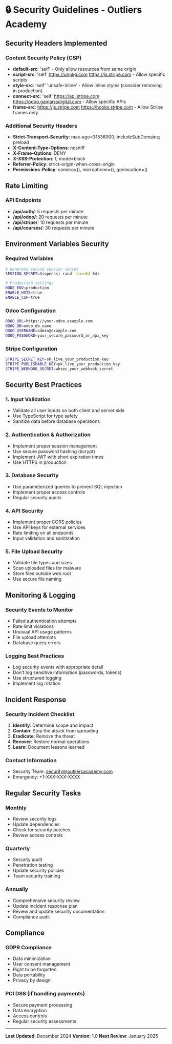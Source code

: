 # 🔒 Security Guidelines - Outliers Academy

## Security Headers Implemented

### Content Security Policy (CSP)
- **default-src**: 'self' - Only allow resources from same origin
- **script-src**: 'self' https://unpkg.com https://js.stripe.com - Allow specific scripts
- **style-src**: 'self' 'unsafe-inline' - Allow inline styles (consider removing in production)
- **connect-src**: 'self' https://api.stripe.com https://odoo.gamarradigital.com - Allow specific APIs
- **frame-src**: https://js.stripe.com https://hooks.stripe.com - Allow Stripe frames only

### Additional Security Headers
- **Strict-Transport-Security**: max-age=31536000; includeSubDomains; preload
- **X-Content-Type-Options**: nosniff
- **X-Frame-Options**: DENY
- **X-XSS-Protection**: 1; mode=block
- **Referrer-Policy**: strict-origin-when-cross-origin
- **Permissions-Policy**: camera=(), microphone=(), geolocation=()

## Rate Limiting

### API Endpoints
- **/api/auth/**: 5 requests per minute
- **/api/odoo/**: 20 requests per minute
- **/api/stripe/**: 10 requests per minute
- **/api/courses/**: 30 requests per minute

## Environment Variables Security

### Required Variables
```bash
# Generate secure session secret
SESSION_SECRET=$(openssl rand -base64 64)

# Production settings
NODE_ENV=production
ENABLE_HSTS=true
ENABLE_CSP=true
```

### Odoo Configuration
```bash
ODOO_URL=https://your-odoo.example.com
ODOO_DB=odoo_db_name
ODOO_USERNAME=admin@example.com
ODOO_PASSWORD=your_secure_password_or_api_key
```

### Stripe Configuration
```bash
STRIPE_SECRET_KEY=sk_live_your_production_key
STRIPE_PUBLISHABLE_KEY=pk_live_your_production_key
STRIPE_WEBHOOK_SECRET=whsec_your_webhook_secret
```

## Security Best Practices

### 1. Input Validation
- Validate all user inputs on both client and server side
- Use TypeScript for type safety
- Sanitize data before database operations

### 2. Authentication & Authorization
- Implement proper session management
- Use secure password hashing (bcrypt)
- Implement JWT with short expiration times
- Use HTTPS in production

### 3. Database Security
- Use parameterized queries to prevent SQL injection
- Implement proper access controls
- Regular security audits

### 4. API Security
- Implement proper CORS policies
- Use API keys for external services
- Rate limiting on all endpoints
- Input validation and sanitization

### 5. File Upload Security
- Validate file types and sizes
- Scan uploaded files for malware
- Store files outside web root
- Use secure file naming

## Monitoring & Logging

### Security Events to Monitor
- Failed authentication attempts
- Rate limit violations
- Unusual API usage patterns
- File upload attempts
- Database query errors

### Logging Best Practices
- Log security events with appropriate detail
- Don't log sensitive information (passwords, tokens)
- Use structured logging
- Implement log rotation

## Incident Response

### Security Incident Checklist
1. **Identify**: Determine scope and impact
2. **Contain**: Stop the attack from spreading
3. **Eradicate**: Remove the threat
4. **Recover**: Restore normal operations
5. **Learn**: Document lessons learned

### Contact Information
- Security Team: security@outliersacademy.com
- Emergency: +1-XXX-XXX-XXXX

## Regular Security Tasks

### Monthly
- Review security logs
- Update dependencies
- Check for security patches
- Review access controls

### Quarterly
- Security audit
- Penetration testing
- Update security policies
- Team security training

### Annually
- Comprehensive security review
- Update incident response plan
- Review and update security documentation
- Compliance audit

## Compliance

### GDPR Compliance
- Data minimization
- User consent management
- Right to be forgotten
- Data portability
- Privacy by design

### PCI DSS (if handling payments)
- Secure payment processing
- Data encryption
- Access controls
- Regular security assessments

---

**Last Updated**: December 2024
**Version**: 1.0
**Next Review**: January 2025 